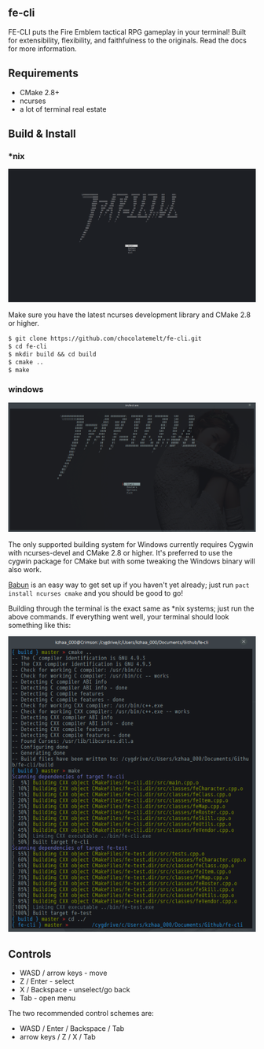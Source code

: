 fe-cli
------

FE-CLI puts the Fire Emblem tactical RPG gameplay in your terminal! Built for extensibility, flexibility, and faithfulness to the originals.
Read the docs for more information.

Requirements
------------

 * CMake 2.8+
 * ncurses
 * a lot of terminal real estate

Build & Install
---------------

### *nix

![preview](screenshots/linux_screen.png)

Make sure you have the latest ncurses development library and CMake 2.8 or higher.

```
$ git clone https://github.com/chocolatemelt/fe-cli.git
$ cd fe-cli
$ mkdir build && cd build
$ cmake ..
$ make
```

### windows

![preview](screenshots/win_screen.png)

The only supported building system for Windows currently requires Cygwin with ncurses-devel and CMake 2.8 or higher. It's preferred to use the cygwin package for CMake but with some tweaking the Windows binary will also work.

[Babun](http://babun.github.io/) is an easy way to get set up if you haven't yet already; just run ```pact install ncurses cmake``` and you should be good to go!

Building through the terminal is the exact same as *nix systems; just run the above commands. If everything went well, your terminal should look something like this:

![babun/cygwin build](screenshots/win_compile.png)

Controls
--------

 * WASD / arrow keys - move
 * Z / Enter - select
 * X / Backspace - unselect/go back
 * Tab - open menu

The two recommended control schemes are:
 * WASD / Enter / Backspace / Tab
 * arrow keys / Z / X / Tab
